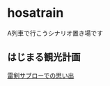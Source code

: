 # hosatrain
A列車で行こうシナリオ置き場です

## はじまる観光計画

[雷剣サブローでの思い出](https://github.com/hosakirasuzuki/hosatrain/tree/aat1.0.x/map1)
